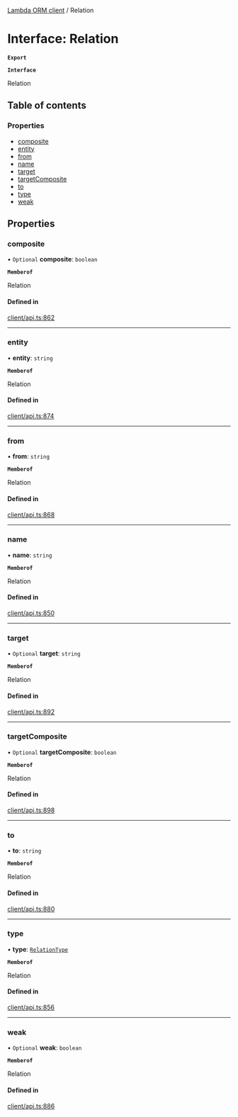 [Lambda ORM client](../README.md) / Relation

# Interface: Relation

**`Export`**

**`Interface`**

Relation

## Table of contents

### Properties

- [composite](Relation.md#composite)
- [entity](Relation.md#entity)
- [from](Relation.md#from)
- [name](Relation.md#name)
- [target](Relation.md#target)
- [targetComposite](Relation.md#targetcomposite)
- [to](Relation.md#to)
- [type](Relation.md#type)
- [weak](Relation.md#weak)

## Properties

### composite

• `Optional` **composite**: `boolean`

**`Memberof`**

Relation

#### Defined in

[client/api.ts:862](https://github.com/FlavioLionelRita/lambdaorm-client-node/blob/3b26fb2/src/lib/client/api.ts#L862)

___

### entity

• **entity**: `string`

**`Memberof`**

Relation

#### Defined in

[client/api.ts:874](https://github.com/FlavioLionelRita/lambdaorm-client-node/blob/3b26fb2/src/lib/client/api.ts#L874)

___

### from

• **from**: `string`

**`Memberof`**

Relation

#### Defined in

[client/api.ts:868](https://github.com/FlavioLionelRita/lambdaorm-client-node/blob/3b26fb2/src/lib/client/api.ts#L868)

___

### name

• **name**: `string`

**`Memberof`**

Relation

#### Defined in

[client/api.ts:850](https://github.com/FlavioLionelRita/lambdaorm-client-node/blob/3b26fb2/src/lib/client/api.ts#L850)

___

### target

• `Optional` **target**: `string`

**`Memberof`**

Relation

#### Defined in

[client/api.ts:892](https://github.com/FlavioLionelRita/lambdaorm-client-node/blob/3b26fb2/src/lib/client/api.ts#L892)

___

### targetComposite

• `Optional` **targetComposite**: `boolean`

**`Memberof`**

Relation

#### Defined in

[client/api.ts:898](https://github.com/FlavioLionelRita/lambdaorm-client-node/blob/3b26fb2/src/lib/client/api.ts#L898)

___

### to

• **to**: `string`

**`Memberof`**

Relation

#### Defined in

[client/api.ts:880](https://github.com/FlavioLionelRita/lambdaorm-client-node/blob/3b26fb2/src/lib/client/api.ts#L880)

___

### type

• **type**: [`RelationType`](../enums/RelationType.md)

**`Memberof`**

Relation

#### Defined in

[client/api.ts:856](https://github.com/FlavioLionelRita/lambdaorm-client-node/blob/3b26fb2/src/lib/client/api.ts#L856)

___

### weak

• `Optional` **weak**: `boolean`

**`Memberof`**

Relation

#### Defined in

[client/api.ts:886](https://github.com/FlavioLionelRita/lambdaorm-client-node/blob/3b26fb2/src/lib/client/api.ts#L886)
